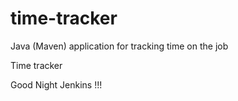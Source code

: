 # time-tracker
Java (Maven) application for tracking time on the job

Time tracker

Good Night Jenkins !!!
